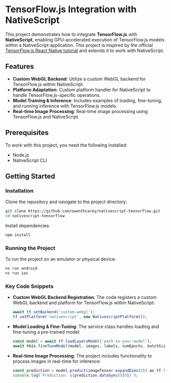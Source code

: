 # TensorFlow.js Integration with NativeScript

This project demonstrates how to integrate **TensorFlow.js** with **NativeScript**, enabling GPU-accelerated execution of TensorFlow.js models within a NativeScript application. This project is inspired by the official [TensorFlow.js React Native tutorial](https://www.tensorflow.org/js/tutorials/applications/react_native) and extends it to work with NativeScript.

## Features

- **Custom WebGL Backend**: Utilize a custom WebGL backend for TensorFlow.js within NativeScript.
- **Platform Adaptation**: Custom platform handler for NativeScript to handle TensorFlow.js-specific operations.
- **Model Training & Inference**: Includes examples of loading, fine-tuning, and running inference with TensorFlow.js models.
- **Real-time Image Processing**: Real-time image processing using TensorFlow.js and NativeScript.

## Prerequisites

To work with this project, you need the following installed:

- Node.js
- NativeScript CLI

## Getting Started

### Installation

Clone the repository and navigate to the project directory:

```bash
git clone https://github.com/owenthcarey/nativescript-tensorflow.git
cd nativescript-tensorflow
```

Install dependencies:

```bash
npm install
```

### Running the Project

To run the project on an emulator or physical device:

```bash
ns run android
ns run ios
```

### Key Code Snippets

- **Custom WebGL Backend Registration**: The code registers a custom WebGL backend and platform for TensorFlow.js within NativeScript:

  ```typescript
  await tf.setBackend('custom-webgl');
  tf.setPlatform('nativescript', new NativescriptPlatform());
  ```

- **Model Loading & Fine-Tuning**: The service class handles loading and fine-tuning a pre-trained model:

  ```typescript
  const model = await tf.loadLayersModel('path-to-your-model');
  await this.fineTuneModel(model, images, labels, numEpochs, batchSize);
  ```

- **Real-time Image Processing**: The project includes functionality to process images in real-time for inference:

  ```typescript
  const prediction = model.predict(imageTensor.expandDims(0)) as tf.Tensor;
  console.log(`Prediction: ${prediction.dataSync()[0]}`);
  ```
